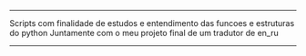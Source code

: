 ***********************************************************************************
Scripts com finalidade de estudos e entendimento das funcoes e estruturas do python
Juntamente com o meu projeto final de um tradutor de en_ru
***********************************************************************************

